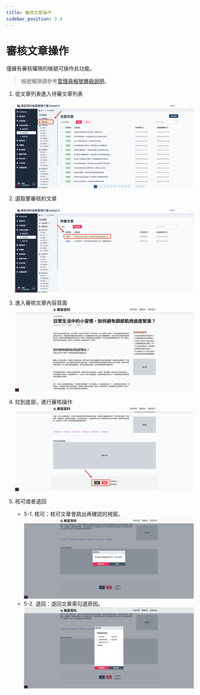 ```yaml
---
title: 審核文章操作
sidebar_position: 3.4
---
```


# 審核文章操作

僅擁有審核權限的帳號可操作此功能。

> 帳號權限請參考[管理員帳號層級說明](../../center/admin/administer-rules.md)。

1. 從文章列表進入待審文章列表

    ![進入待審文章列表](img/go-to-verify-article-list.png)

2. 選取要審核的文章

    ![待審文章列表](img/verify-article-list.png)

3. 進入審核文章內容頁面
   ![文章內容頁面](img/verify-article-01.png)

4. 拉到底部，進行審核操作
   ![文章內容頁面](img/verify-article-02.png)

5. 核可或者退回

    - 5-1. 核可：核可文章會跳出再確認的視窗。
      ![核可文章](img/comfrim-verify-article.png)
    - 5-2. 退回：退回文章需勾選原因。
      ![退回文章](img/reject-article.png)
